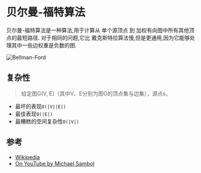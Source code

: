 
# 贝尔曼-福特算法

贝尔曼-福特算法是一种算法,用于计算从 单个源顶点 到 加权有向图中所有其他顶点的最短路径. 对于相同的问题,它比 戴克斯特拉算法慢,但是更通用,因为它能够处理其中一些边权重是负数的图. 

![Bellman-Ford](https://upload.wikimedia.org/wikipedia/commons/2/2e/Shortest_path_Dijkstra_vs_BellmanFord.gif)

## 复杂性

>给定图G(V, E)（其中V、E分别为图G的顶点集与边集），源点s，

- 最坏的表现`O(|V||E|)`
- 最佳表现`O(|E|)`
- 最糟糕的空间复杂性`O(|V|)`

## 参考

-   [Wikipedia](https://en.wikipedia.org/wiki/Bellman%E2%80%93Ford_algorithm)
-   [On YouTube by Michael Sambol](https://www.youtube.com/watch?v=obWXjtg0L64&list=PLLXdhg_r2hKA7DPDsunoDZ-Z769jWn4R8)
